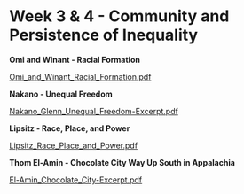# Week 3 & 4 - Community and Persistence of Inequality

**Omi and Winant - Racial Formation**

[Omi_and_Winant_Racial_Formation.pdf](./Omi_and_Winant_Racial_Formation.pdf)

**Nakano - Unequal Freedom**

[Nakano_Glenn_Unequal_Freedom-Excerpt.pdf](./Nakano_Glenn_Unequal_Freedom-Excerpt.pdf)

**Lipsitz - Race, Place, and Power**

[Lipsitz_Race_Place_and_Power.pdf](./Lipsitz_Race_Place_and_Power.pdf)

**Thom El-Amin - Chocolate City Way Up South in Appalachia**

[El-Amin_Chocolate_City-Excerpt.pdf](./El-Amin_Chocolate_City-Excerpt.pdf)